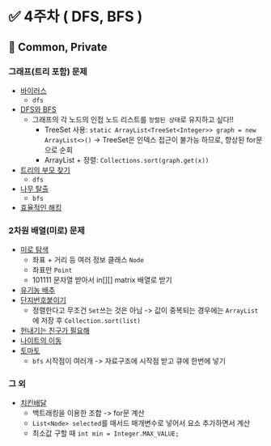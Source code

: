 # ✅ 4주차 ( DFS, BFS )

## 📝 Common, Private

### 그래프(트리 포함) 문제
- [바이러스](https://www.acmicpc.net/problem/2606)
  - `dfs`
- [DFS와 BFS](https://www.acmicpc.net/problem/1260)
  - 그래프의 각 노드의 인접 노드 리스트를 `정렬된 상태`로 유지하고 싶다!!
    - TreeSet  사용: `static ArrayList<TreeSet<Integer>> graph = new ArrayList<>()` -> TreeSet은 인덱스 접근이 불가능 하므로, 향상된 for문으로 순회
    - ArrayList + 정렬: `Collections.sort(graph.get(x))`
- [트리의 부모 찾기](https://www.acmicpc.net/problem/11725)
  - `dfs`
- [나무 탈출](https://www.acmicpc.net/problem/15900)
  - `bfs`
- [효율적인 해킹](https://www.acmicpc.net/problem/1325)

### 2차원 배열(미로) 문제
- [미로 탐색](https://www.acmicpc.net/problem/2178)
  - 좌표 + 거리 등 여러 정보 클래스 `Node` 
  - 좌표만 `Point`
  - 101111 문자열 받아서 in[][] matrix 배열로 받기
- [유기농 배추](https://www.acmicpc.net/problem/1012)
- [단지번호붙이기](https://www.acmicpc.net/problem/2667)
  - 정렬한다고 무조건 `Set`쓰는 것은 아님 -> 값이 중복되는 경우에는 `ArrayList`에 저장 후 `Collection.sort(list)`
- [헌내기는 친구가 필요해](https://www.acmicpc.net/problem/21736)
- [나이트의 이동](https://www.acmicpc.net/problem/7562)
- [토마토](https://www.acmicpc.net/problem/7576)
  - `bfs` 시작점이 여러개 -> 자료구조에 시작점 받고 큐에 한번에 넣기

### 그 외
- [치킨배달](https://www.acmicpc.net/problem/15686)
  - 백트래킹을 이용한 조합 -> for문 계산
  - `List<Node> selected`를 매서드 매개변수로 넣어서 요소 추가하면서 계산
  - 최소값 구할 때 `int min = Integer.MAX_VALUE;`
